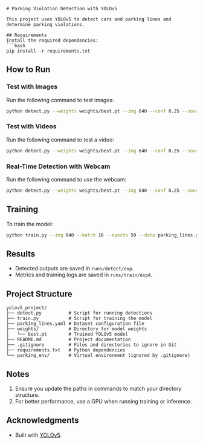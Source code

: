```
# Parking Violation Detection with YOLOv5

This project uses YOLOv5 to detect cars and parking lines and determine parking violations.

## Requirements
Install the required dependencies:
```bash
pip install -r requirements.txt
```

## How to Run

### Test with Images
Run the following command to test images:
```bash
python detect.py --weights weights/best.pt --img 640 --conf 0.25 --source /path/to/image_or_folder
```

### Test with Videos
Run the following command to test a video:
```bash
python detect.py --weights weights/best.pt --img 640 --conf 0.25 --source /path/to/video.mp4
```

### Real-Time Detection with Webcam
Run the following command to use the webcam:
```bash
python detect.py --weights weights/best.pt --img 640 --conf 0.25 --source 0
```

## Training
To train the model:
```bash
python train.py --img 640 --batch 16 --epochs 50 --data parking_lines.yaml --weights yolov5s.pt
```

## Results
- Detected outputs are saved in `runs/detect/exp`.
- Metrics and training logs are saved in `runs/train/exp4`.

## Project Structure
```
yolov5_project/
├── detect.py          # Script for running detections
├── train.py           # Script for training the model
├── parking_lines.yaml # Dataset configuration file
├── weights/           # Directory for model weights
│   └── best.pt        # Trained YOLOv5 model
├── README.md          # Project documentation
├── .gitignore         # Files and directories to ignore in Git
├── requirements.txt   # Python dependencies
└── parking_env/       # Virtual environment (ignored by .gitignore)
```

## Notes
1. Ensure you update the paths in commands to match your directory structure.
2. For better performance, use a GPU when running training or inference.

## Acknowledgments
- Built with [YOLOv5](https://github.com/ultralytics/yolov5).
```